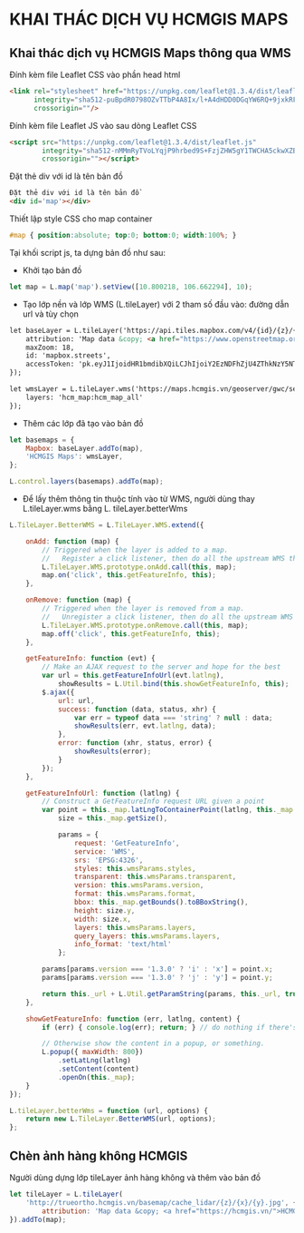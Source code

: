 # KHAI THÁC DỊCH VỤ HCMGIS MAPS

Khai thác dịch vụ HCMGIS Maps thông qua WMS 
-------------
Đính kèm file Leaflet CSS vào phần head html
```html
<link rel="stylesheet" href="https://unpkg.com/leaflet@1.3.4/dist/leaflet.css"
      integrity="sha512-puBpdR0798OZvTTbP4A8Ix/l+A4dHDD0DGqYW6RQ+9jxkRFclaxxQb/SJAWZfWAkuyeQUytO7+7N4QKrDh+drA=="
      crossorigin=""/>
```
Đính kèm file Leaflet JS vào sau dòng Leaflet CSS
```html
<script src="https://unpkg.com/leaflet@1.3.4/dist/leaflet.js"
        integrity="sha512-nMMmRyTVoLYqjP9hrbed9S+FzjZHW5gY1TWCHA5ckwXZBadntCNs8kEqAWdrb9O7rxbCaA4lKTIWjDXZxflOcA=="
        crossorigin=""></script>
```
Đặt thẻ div với id là tên bản đồ
```html
Đặt thẻ div với id là tên bản đồ
<div id='map'></div>
```
Thiết lập style CSS cho map container 
```css
#map { position:absolute; top:0; bottom:0; width:100%; }
```
Tại khối script js, ta dựng bản đồ như sau:
- Khởi tạo bản đồ
```js
let map = L.map('map').setView([10.800218, 106.662294], 10);
```
- Tạo lớp nền và lớp WMS (L.tileLayer) với 2 tham số đầu vào: đường dẫn url và tùy chọn
```html
let baseLayer = L.tileLayer('https://api.tiles.mapbox.com/v4/{id}/{z}/{x}/{y}.png?access_token={accessToken}', {
    attribution: 'Map data &copy; <a href="https://www.openstreetmap.org/">OpenStreetMap</a> contributors, <a href="https://creativecommons.org/licenses/by-sa/2.0/">CC-BY-SA</a>, Imagery © <a href="https://www.mapbox.com/">Mapbox</a>',
    maxZoom: 18,
    id: 'mapbox.streets',
    accessToken: 'pk.eyJ1IjoidHR1bmdibXQiLCJhIjoiY2EzNDFhZjU4ZThkNzY5NTU3M2U1YWFiNmY4OTE3OWQifQ.Bo1ss5J4UjPPOjmq9S3VQw'
});

let wmsLayer = L.tileLayer.wms('https://maps.hcmgis.vn/geoserver/gwc/service/wms', {
    layers: 'hcm_map:hcm_map_all'
});
```
- Thêm các lớp đã tạo vào bản đồ
```js
let basemaps = {
    Mapbox: baseLayer.addTo(map),
    'HCMGIS Maps': wmsLayer,
};

L.control.layers(basemaps).addTo(map);
```
- Để lấy thêm thông tin thuộc tính vào từ WMS, người dùng thay L.tileLayer.wms bằng L. tileLayer.betterWms
```js
L.TileLayer.BetterWMS = L.TileLayer.WMS.extend({

    onAdd: function (map) {
        // Triggered when the layer is added to a map.
        //   Register a click listener, then do all the upstream WMS things
        L.TileLayer.WMS.prototype.onAdd.call(this, map);
        map.on('click', this.getFeatureInfo, this);
    },

    onRemove: function (map) {
        // Triggered when the layer is removed from a map.
        //   Unregister a click listener, then do all the upstream WMS things
        L.TileLayer.WMS.prototype.onRemove.call(this, map);
        map.off('click', this.getFeatureInfo, this);
    },

    getFeatureInfo: function (evt) {
        // Make an AJAX request to the server and hope for the best
        var url = this.getFeatureInfoUrl(evt.latlng),
            showResults = L.Util.bind(this.showGetFeatureInfo, this);
        $.ajax({
            url: url,
            success: function (data, status, xhr) {
                var err = typeof data === 'string' ? null : data;
                showResults(err, evt.latlng, data);
            },
            error: function (xhr, status, error) {
                showResults(error);
            }
        });
    },

    getFeatureInfoUrl: function (latlng) {
        // Construct a GetFeatureInfo request URL given a point
        var point = this._map.latLngToContainerPoint(latlng, this._map.getZoom()),
            size = this._map.getSize(),

            params = {
                request: 'GetFeatureInfo',
                service: 'WMS',
                srs: 'EPSG:4326',
                styles: this.wmsParams.styles,
                transparent: this.wmsParams.transparent,
                version: this.wmsParams.version,
                format: this.wmsParams.format,
                bbox: this._map.getBounds().toBBoxString(),
                height: size.y,
                width: size.x,
                layers: this.wmsParams.layers,
                query_layers: this.wmsParams.layers,
                info_format: 'text/html'
            };

        params[params.version === '1.3.0' ? 'i' : 'x'] = point.x;
        params[params.version === '1.3.0' ? 'j' : 'y'] = point.y;

        return this._url + L.Util.getParamString(params, this._url, true);
    },

    showGetFeatureInfo: function (err, latlng, content) {
        if (err) { console.log(err); return; } // do nothing if there's an error

        // Otherwise show the content in a popup, or something.
        L.popup({ maxWidth: 800})
            .setLatLng(latlng)
            .setContent(content)
            .openOn(this._map);
    }
});

L.tileLayer.betterWms = function (url, options) {
    return new L.TileLayer.BetterWMS(url, options);
};
```
Chèn ảnh hàng không HCMGIS
-------------
Người dùng dựng lớp tileLayer ảnh hàng không và thêm vào bản đồ
```js
let tileLayer = L.tileLayer(
    'http://trueortho.hcmgis.vn/basemap/cache_lidar/{z}/{x}/{y}.jpg', {
        attribution: 'Map data &copy; <a href="https://hcmgis.vn/">HCMGIS</a>'
}).addTo(map);

```
